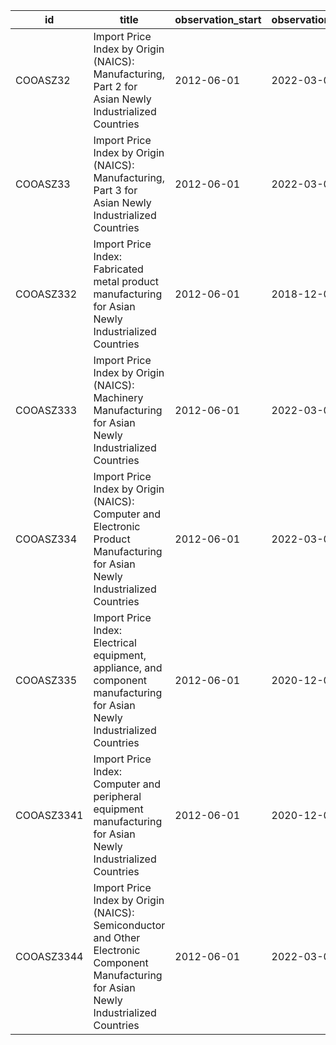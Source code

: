| id         | title                                                                                                                                     | observation_start   | observation_end   |
|------------|-------------------------------------------------------------------------------------------------------------------------------------------|---------------------|-------------------|
| COOASZ32   | Import Price Index by Origin (NAICS): Manufacturing, Part 2 for Asian Newly Industrialized Countries                                      | 2012-06-01          | 2022-03-01        |
| COOASZ33   | Import Price Index by Origin (NAICS): Manufacturing, Part 3 for Asian Newly Industrialized Countries                                      | 2012-06-01          | 2022-03-01        |
| COOASZ332  | Import Price Index: Fabricated metal product manufacturing for Asian Newly Industrialized Countries                                       | 2012-06-01          | 2018-12-01        |
| COOASZ333  | Import Price Index by Origin (NAICS): Machinery Manufacturing for Asian Newly Industrialized Countries                                    | 2012-06-01          | 2022-03-01        |
| COOASZ334  | Import Price Index by Origin (NAICS): Computer and Electronic Product Manufacturing for Asian Newly Industrialized Countries              | 2012-06-01          | 2022-03-01        |
| COOASZ335  | Import Price Index: Electrical equipment, appliance, and component manufacturing for Asian Newly Industrialized Countries                 | 2012-06-01          | 2020-12-01        |
| COOASZ3341 | Import Price Index: Computer and peripheral equipment manufacturing for Asian Newly Industrialized Countries                              | 2012-06-01          | 2020-12-01        |
| COOASZ3344 | Import Price Index by Origin (NAICS): Semiconductor and Other Electronic Component Manufacturing for Asian Newly Industrialized Countries | 2012-06-01          | 2022-03-01        |